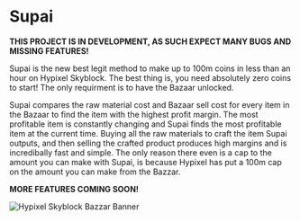 # Supai
**THIS PROJECT IS IN DEVELOPMENT, AS SUCH EXPECT MANY BUGS AND MISSING FEATURES!**

Supai is the new best legit method to make up to 100m coins in less than an hour on Hypixel Skyblock. The best thing is, you need absolutely zero coins to start! The only requirment is to have the Bazaar unlocked.

Supai compares the raw material cost and Bazaar sell cost for every item in the Bazaar to find the item with the highest profit margin. The most profitable item is constantly changing and Supai finds the most profitable item at the current time. Buying all the raw materials to craft the item Supai outputs, and then selling the crafted product produces high margins and is incredibally fast and simple. The only reason there even is a cap to the amount you can make with Supai, is because Hypixel has put a 100m cap on the amount you can make from the Bazzar.

**MORE FEATURES COMING SOON!**

![Hypixel Skyblock Bazzar Banner](https://staticassets.hypixel.net/news/5e66ec4be8f68.sb%200%207%207.png)
